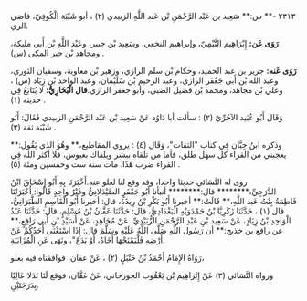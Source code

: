 ٢٣١٣ -** س:** سَعِيد بن عَبْد الرَّحْمَنِ بْن عَبد اللَّهِ الزبيدي (٢) ، أبو شَيْبَة الْكُوفِيّ، قاضي الري.

**رَوَى عَن:** إِبْرَاهِيم التَّيْمِيّ، وإبراهيم النخعي، وسَعِيد بْن جبير، وعَبْد اللَّهِ بْن أَبي مليكة، ومجاهد بْن جبر المكي (س) .

**رَوَى عَنه:** جرير بن عبد الحميد، وحكام بْن سلم الرازي، وزهير بْن معاوية، وسفيان الثوري، وعبد الله بْن أَبي جَعْفَر الرازي، وعبد الرحيم بْن سُلَيْمان، وعبد الواحد بْن زِيَاد (س) ، وعلي بْن مجاهد، ومحمد بْن فضيل الضبي، وأبو جعفر الرازي.**قال الْبُخَارِيُّ:** لا يُتَابَعُ فِي حديثه (١) .

وَقَال أَبُو عُبَيد الآجُرِّيّ (٢) : سألت أبا دَاوُد عَنْ سَعِيد بْن عَبْد الرَّحْمَنِ الزبيدي فَقَالَ: أَبُو شَيْبَة ثقة (٣) .

وذكره ابنُ حِبَّان فِي كتاب "الثقات"، وَقَال (٤) : يروي المقاطيع،** وهُوَ الذي يَقُول:** يعجبني من القراء كل سهل طلق، فأما من تلقاه ببشر ويلقاك بعبوس، فلا أكثر الله فِي القراء ضرب هَذَا. مات سنة ست وخمسين ومئة (٥) .

روى له النَّسَائي حديثا واحدا، وقد وقع لنا لعلو عنه.أَخْبَرَنَا بِهِ أَبُو إِسْحَاقَ ابْنُ الدَّرَجِيِّ،******** قال:******** أنبأنا أَبُو جَعْفَرٍ الصَّيْدَلانِيُّ وغَيْرُ واحِدٍ قَالُوا: أَخْبَرَتْنَا فَاطِمَةُ بِنْتُ عَبد اللَّهِ،** قَالَتْ:** أخبرنا أَبُو بَكْرِ بْنُ رِيذَةَ، قال: أخبرنا أَبُو الْقَاسِمِ الطَّبَرَانِيُّ، قال (١) ، حَدَّثَنَا زَكَرِيَّا بْنُ حَمْدَوَيْهِ الْبَغْدَادِيُّ، قال: حَدَّثَنَا عَفَّانُ بْنُ مُسْلِمٍ، قال: حَدَّثَنَا عَبْدُ الْوَاحِدِ بْنُ زِيَادٍ، عَنْ سَعِيد بْنِ عَبْدِ الرَّحْمَنِ الزُّبَيْدِيِّ، عَنْ مُجَاهِدٍ، عَنْ أُسَيْدِ بْنِ أَبي رَافِعٍ،** عن رافع بن خذيج:** أن رَسُول اللَّهِ صَلَّى اللَّهُ عَلَيْهِ وسَلَّمَ قال: إِذَا اسْتَغْنَى أَحَدُكُمْ عَنْ أَرْضِهِ فَلْيَمْنَحْهَا أَخَاهُ، أَوْ يَدَعَ"، ونَهَى عَنِ الْمُزَابَنَةِ.

رَوَاهُ الإِمَامُ أَحْمَدُ بْنُ حَنْبَلٍ (٢) ، عَنْ عفان، فوافقناه فيه بعلو،

ورواه النَّسَائي (٣) عَنْ إِبْرَاهِيم بْن يَعْقُوب الجوزجاني، عَنْ عَفَّان، فوقع لَنَا بَدَلا عَالِيًا بِدَرَجَتَيْنِ.
